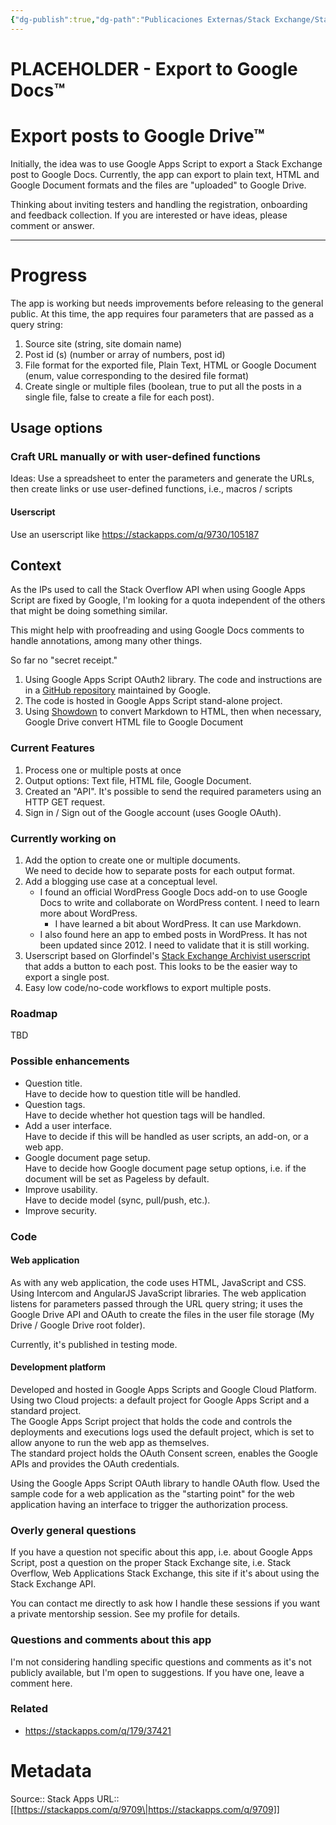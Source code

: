 ```yaml
---
{"dg-publish":true,"dg-path":"Publicaciones Externas/Stack Exchange/Stack Apps/stackapps.com-9709.md","permalink":"/publicaciones-externas/stack-exchange/stack-apps/stackapps-com-9709/","title":"PLACEHOLDER - Export to Google Docs™","hide":true,"noteIcon":"default","created":"2024-04-03T12:20:11.701-06:00","updated":"2024-04-05T16:43:26.613-06:00"}
---
```


# PLACEHOLDER - Export to Google Docs™

Export posts to Google Drive™
=====

Initially, the idea was to use Google Apps Script to export a Stack Exchange post to Google Docs. Currently, the app can export to plain text, HTML and Google Document formats and the files are "uploaded" to Google Drive.

Thinking about inviting testers and handling the registration, onboarding and feedback collection. If you are interested or have ideas, please comment or answer.

----

Progress
=====

The app is working but needs improvements before releasing to the general public. At this time, the app requires four parameters that are passed as a query string:

1. Source site (string, site domain name)
2. Post id (s) (number or array of numbers, post id)
3. File format for the exported file, Plain Text, HTML or Google Document (enum, value corresponding to the desired file format)
4. Create single or multiple files (boolean, true to put all the posts in a single file, false to create a file for each post).

Usage options
------

### Craft URL manually or with user-defined functions
Ideas: Use a spreadsheet to enter the parameters and generate the URLs, then create links or use user-defined functions, i.e., macros / scripts

#### Userscript

Use an userscript like https://stackapps.com/q/9730/105187

Context
------
As the IPs used to call the Stack Overflow API when using Google Apps Script are fixed by Google, I'm looking for a quota independent of the others that might be doing something similar.

This might help with proofreading and using Google Docs comments to handle annotations, among many other things.

So far no "secret receipt."

1. Using Google Apps Script OAuth2 library. The code and instructions are in a [GitHub repository][1] maintained by Google.
2. The code is hosted in Google Apps Script stand-alone project.
3. Using [Showdown][2] to convert Markdown to HTML, then when necessary, Google Drive convert HTML file to Google Document

### Current Features
1. Process one or multiple posts at once
2. Output options: Text file, HTML file, Google Document.
3. Created an "API". It's possible to send the required parameters using an HTTP GET request.
4. Sign in / Sign out of the Google account (uses Google OAuth).
 

### Currently working on
1. Add the option to create one or multiple documents.  
    We need to decide how to separate posts for each output format.  
2. Add a blogging use case at a conceptual level.  
   - I found an official WordPress Google Docs add-on to use Google Docs to write and collaborate on WordPress content. I need to learn more about WordPress.
      - I have learned a bit about WordPress. It can use Markdown.
   - I also found here an app to embed posts in WordPress. It has not been updated since 2012. I need to validate that it is still working.
3. Userscript based on Glorfindel's [Stack Exchange Archivist userscript][3] that adds a button to each post. This looks to be the easier way to export a single post. 
4. Easy low code/no-code workflows to export multiple posts.

### Roadmap

TBD

### Possible enhancements
- Question title.  
    Have to decide how to question title will be handled.
- Question tags.  
    Have to decide whether hot question tags will be handled.
- Add a user interface.  
    Have to decide if this will be handled as user scripts, an add-on, or a web app.
- Google document page setup.  
    Have to decide how Google document page setup options, i.e. if the document will be set as Pageless by default. 
- Improve usability.  
    Have to decide model (sync, pull/push, etc.).
- Improve security.

### Code

#### Web application
As with any web application, the code uses HTML, JavaScript and CSS. Using Intercom and AngularJS JavaScript libraries. The web application listens for parameters passed through the URL query string; it uses the Google Drive API and OAuth to create the files in the user file storage (My Drive / Google Drive root folder).

Currently, it's published in testing mode.

#### Development platform
Developed and hosted in Google Apps Scripts and Google Cloud Platform. Using two Cloud projects: a default project for Google Apps  Script and a standard project.   
The Google Apps Script project that holds the code and controls the deployments and executions logs used the default project, which is set to allow anyone to run the web app as themselves.  
The standard project holds the OAuth Consent screen, enables the Google APIs and provides the OAuth credentials.  

Using the Google Apps Script OAuth library to handle OAuth flow. Used the sample code for a web application as the "starting point" for the web application having an interface to trigger the authorization process.
 
 

### Overly general questions

If you have a question not specific about this app, i.e. about Google Apps Script, post a question on the proper Stack Exchange site, i.e. Stack Overflow, Web Applications Stack Exchange, this site if it's about using the Stack Exchange API.

You can contact me directly to ask how I handle these sessions if you want a private mentorship session. See my profile for details.

### Questions and comments about this app
I'm not considering handling specific questions and comments as it's not publicly available, but I'm open to suggestions. If you have one, leave a comment here. 

### Related

- https://stackapps.com/q/179/37421


  [1]: https://github.com/googleworkspace/apps-script-oauth2
  [2]: https://github.com/showdownjs/showdown
  [3]: https://stackapps.com/q/8386/105187

# Metadata
Source:: Stack Apps
URL:: [[https://stackapps.com/q/9709\|https://stackapps.com/q/9709]]

